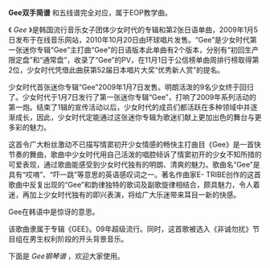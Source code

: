 

**Gee双手简谱** 和五线谱完全对应，属于EOP教学曲。

《 _Gee_
》是韩国流行音乐女子团体少女时代的专辑和第2张日语单曲，2009年1月5日发布于在线音乐网站，2010年10月20日由环球唱片发售。“Gee”是少女时代第一张迷你专辑“Gee”主打曲“Gee”的日语版本此单曲有2个版本，分别有“初回生产限定盘”和“通常盘”，收录了“Gee”的PV，在11月1日于公信榜单曲周排行榜取得第2位，少女时代凭借此曲获第52届日本唱片大奖“优秀新人赏”的提名。

少女时代首张迷你专辑“Gee”2009年1月7日发售。明朗活泼的9名少女终于回归了。少女时代于1月7日发行了第一张迷你专辑“Gee”，打响了2009年系列活动的第一炮。结束了1辑的宣传活动以后，少女时代的成员们都活跃在多种领域中并逐渐成长，因此，少女时代定能通过这张迷你专辑为歌迷们献上更加出色的舞台与更多彩的魅力。

这首令广大粉丝激动不已描写情窦初开少女情感的畅快主打曲目《Gee》是一首快节奏的舞曲，歌曲中少女时代用自己活泼的唱腔倾诉了情窦初开的少女不知所措的可爱表现，通过歌曲能感受到少女时代独有的明朗、清爽的魅力。歌曲名“Gee”是具有“哎唷”、“吓一跳”等意思的英语感叹词之一。著名作曲家E-
TRIBE创作的这首歌曲中反复出现的“Gee”和韵律独特的歌词及副歌旋律相结合，颇具魅力，令人着迷，再加上少女时代独有的即兴表演，将给广大乐迷带来耳目一新的快感。

Gee在韩语中是惊讶的意思。

该歌曲隶属于专辑《GEE》。09年超级流行。同时，这首歌被选入《非诚勿扰》节目组在男生权利阶段的开头背景音乐。

下面是 _Gee钢琴谱_ ，欢迎大家使用。

